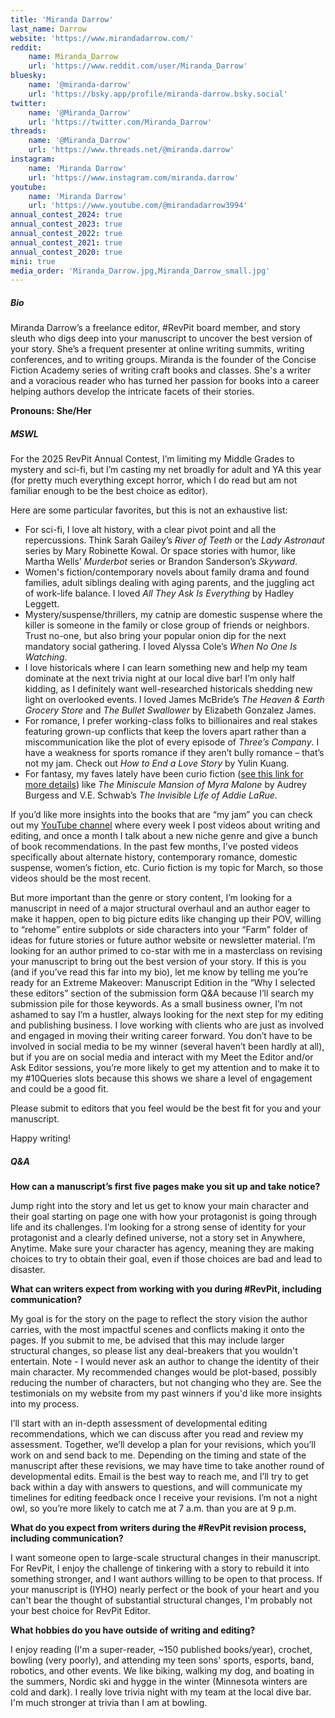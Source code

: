 ```yaml
---
title: 'Miranda Darrow'
last_name: Darrow
website: 'https://www.mirandadarrow.com/'
reddit:
    name: Miranda_Darrow
    url: 'https://www.reddit.com/user/Miranda_Darrow'
bluesky:
    name: '@miranda-darrow'
    url: 'https://bsky.app/profile/miranda-darrow.bsky.social'
twitter:
    name: '@Miranda_Darrow'
    url: 'https://twitter.com/Miranda_Darrow'
threads:
    name: '@Miranda_Darrow'
    url: 'https://www.threads.net/@miranda.darrow'
instagram:
    name: 'Miranda Darrow'
    url: 'https://www.instagram.com/miranda.darrow'
youtube:
    name: 'Miranda Darrow'
    url: 'https://www.youtube.com/@mirandadarrow3994'
annual_contest_2024: true
annual_contest_2023: true
annual_contest_2022: true
annual_contest_2021: true
annual_contest_2020: true
mini: true
media_order: 'Miranda_Darrow.jpg,Miranda_Darrow_small.jpg'
---
```


##### Bio

Miranda Darrow’s a freelance editor, #RevPit board member, and story sleuth who digs deep into your manuscript to uncover the best version of your story. She’s a frequent presenter at online writing summits, writing conferences, and to writing groups. Miranda is the founder of the Concise Fiction Academy series of writing craft books and classes. She's a writer and a voracious reader who has turned her passion for books into a career helping authors develop the intricate facets of their stories.

**Pronouns: She/Her**

##### MSWL

For the 2025 RevPit Annual Contest, I’m limiting my Middle Grades to mystery and sci-fi, but I’m casting my net broadly for adult and YA this year (for pretty much everything except horror, which I do read but am not familiar enough to be the best choice as editor).

Here are some particular favorites, but this is not an exhaustive list:
* For sci-fi, I love alt history, with a clear pivot point and all the repercussions. Think Sarah Gailey’s _River of Teeth_ or the _Lady Astronaut_ series by Mary Robinette Kowal. Or space stories with humor, like Martha Wells’ _Murderbot_ series or Brandon Sanderson’s _Skyward_.
* Women's fiction/contemporary novels about family drama and found families, adult siblings dealing with aging parents, and the juggling act of work-life balance. I loved _All They Ask Is Everything_ by Hadley Leggett.
* Mystery/suspense/thrillers, my catnip are domestic suspense where the killer is someone in the family or close group of friends or neighbors. Trust no-one, but also bring your popular onion dip for the next mandatory social gathering. I loved Alyssa Cole’s _When No One Is Watching_.
* I love historicals where I can learn something new and help my team dominate at the next trivia night at our local dive bar! I’m only half kidding, as I definitely want well-researched historicals shedding new light on overlooked events. I loved James McBride’s _The Heaven & Earth Grocery Store_ and _The Bullet Swallower_ by Elizabeth Gonzalez James.
* For romance, I prefer working-class folks to billionaires and real stakes featuring grown-up conflicts that keep the lovers apart rather than a miscommunication like the plot of every episode of _Three’s Company_. I have a weakness for sports romance if they aren’t bully romance – that’s not my jam. Check out _How to End a Love Story_ by Yulin Kuang.
* For fantasy, my faves lately have been curio fiction ([see this link for more details](https://reactormag.com/what-is-curio-fiction-finding-a-name-for-a-fantastical-subgenre?target=_blank)) like _The Miniscule Mansion of Myra Malone_ by Audrey Burgess and V.E. Schwab’s _The Invisible Life of Addie LaRue_.

If you’d like more insights into the books that are “my jam” you can check out my [YouTube channel](https://www.youtube.com/@mirandadarrow3994?target=_blank) where every week I post videos about writing and editing, and once a month I talk about a new niche genre and give a bunch of book recommendations. In the past few months, I’ve posted videos specifically about alternate history, contemporary romance, domestic suspense, women’s fiction, etc. Curio fiction is my topic for March, so those videos should be the most recent. 

But more important than the genre or story content, I’m looking for a manuscript in need of a major structural overhaul and an author eager to make it happen, open to big picture edits like changing up their POV, willing to “rehome” entire subplots or side characters into your “Farm” folder of ideas for future stories or future author website or newsletter material. I’m looking for an author primed to co-star with me in a masterclass on revising your manuscript to bring out the best version of your story. If this is you (and if you’ve read this far into my bio), let me know by telling me you’re ready for an Extreme Makeover: Manuscript Edition in the “Why I selected these editors” section of the submission form Q&A because I’ll search my submission pile for those keywords. As a small business owner, I’m not ashamed to say I’m a hustler, always looking for the next step for my editing and publishing business.  I love working with clients who are just as involved and engaged in moving their writing career forward. You don’t have to be involved in social media to be my winner (several haven’t been hardly at all), but if you are on social media and interact with my Meet the Editor and/or Ask Editor sessions, you’re more likely to get my attention and to make it to my #10Queries slots because this shows we share a level of engagement and could be a good fit. 

Please submit to editors that you feel would be the best fit for you and your manuscript. 

Happy writing!

##### Q&A

**How can a manuscript’s first five pages make you sit up and take notice?**

Jump right into the story and let us get to know your main character and their goal starting on page one with how your protagonist is going through life and its challenges. I’m looking for a strong sense of identity for your protagonist and a clearly defined universe, not a story set in Anywhere, Anytime. Make sure your character has agency, meaning they are making choices to try to obtain their goal, even if those choices are bad and lead to disaster.

**What can writers expect from working with you during #RevPit, including communication?**

My goal is for the story on the page to reflect the story vision the author carries, with the most impactful scenes and conflicts making it onto the pages. If you submit to me, be advised that this may include larger structural changes, so please list any deal-breakers that you wouldn't entertain. Note - I would never ask an author to change the identity of their main character. My recommended changes would be plot-based, possibly reducing the number of characters, but not changing who they are. See the testimonials on my website from my past winners if you'd like more insights into my process.

I’ll start with an in-depth assessment of developmental editing recommendations, which we can discuss after you read and review my assessment. Together, we’ll develop a plan for your revisions, which you’ll work on and send back to me. Depending on the timing and state of the manuscript after these revisions, we may have time to take another round of developmental edits. Email is the best way to reach me, and I’ll try to get back within a day with answers to questions, and will communicate my timelines for editing feedback once I receive your revisions. I’m not a night owl, so you’re more likely to catch me at 7 a.m. than you are at 9 p.m.

**What do you expect from writers during the #RevPit revision process, including communication?**

I want someone open to large-scale structural changes in their manuscript. For RevPit, I enjoy the challenge of tinkering with a story to rebuild it into something stronger, and I want authors willing to be open to that process. If your manuscript is (IYHO) nearly perfect or the book of your heart and you can't bear the thought of substantial structural changes, I'm probably not your best choice for RevPit Editor.
 
**What hobbies do you have outside of writing and editing?**

I enjoy reading (I'm a super-reader, ~150 published books/year), crochet, bowling (very poorly), and attending my teen sons' sports, esports, band, robotics, and other events. We like biking, walking my dog, and boating in the summers, Nordic ski and hygge in the winter (Minnesota winters are cold and dark). I really love trivia night with my team at the local dive bar. I'm much stronger at trivia than I am at bowling.